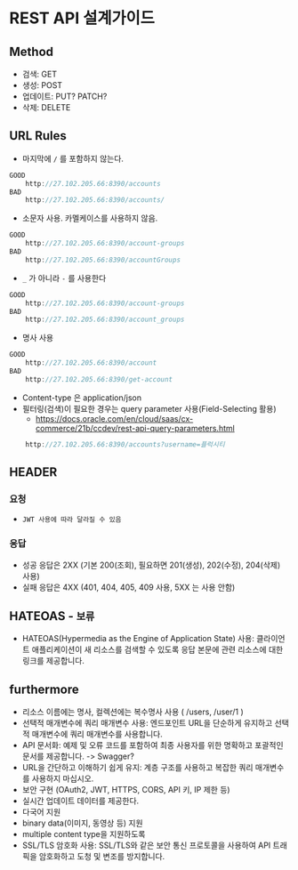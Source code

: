 # REST API 설계가이드

## Method
- 검색: GET
- 생성: POST
- 업데이트: PUT? PATCH?
- 삭제: DELETE

## URL Rules
- 마지막에 `/` 를  포함하지 않는다.
```javascript
GOOD
    http://27.102.205.66:8390/accounts
BAD
    http://27.102.205.66:8390/accounts/
```
- 소문자 사용. 카멜케이스를 사용하지 않음.
```javascript
GOOD
    http://27.102.205.66:8390/account-groups
BAD
    http://27.102.205.66:8390/accountGroups
```
- `_` 가 아니라 `-` 를 사용한다
```javascript
GOOD
    http://27.102.205.66:8390/account-groups
BAD
    http://27.102.205.66:8390/account_groups
```
- 명사 사용
```javascript
GOOD
    http://27.102.205.66:8390/account
BAD
    http://27.102.205.66:8390/get-account
```
- Content-type 은 application/json
- 필터링(검색)이 필요한 경우는 query parameter 사용(Field-Selecting 활용)
  - https://docs.oracle.com/en/cloud/saas/cx-commerce/21b/ccdev/rest-api-query-parameters.html
```javascript
    http://27.102.205.66:8390/accounts?username=플럭시티
```

## HEADER
### 요청
- `JWT 사용에 따라 달라질 수 있음 `
### 응답
- 성공 응답은 2XX (기본 200(조회), 필요하면 201(생성), 202(수정), 204(삭제) 사용)
- 실패 응답은 4XX (401, 404, 405, 409 사용, 5XX 는 사용 안함)

## HATEOAS - `보류`
- HATEOAS(Hypermedia as the Engine of Application State) 사용: 클라이언트 애플리케이션이 새 리소스를 검색할 수 있도록 응답 본문에 관련 리소스에 대한 링크를 제공합니다.

## furthermore
- 리소스 이름에는 명사, 컬렉션에는 복수명사 사용 ( /users, /user/1 )
- 선택적 매개변수에 쿼리 매개변수 사용: 엔드포인트 URL을 단순하게 유지하고 선택적 매개변수에 쿼리 매개변수를 사용합니다.
- API 문서화: 예제 및 오류 코드를 포함하여 최종 사용자를 위한 명확하고 포괄적인 문서를 제공합니다. -> Swagger?
- URL을 간단하고 이해하기 쉽게 유지: 계층 구조를 사용하고 복잡한 쿼리 매개변수를 사용하지 마십시오.
- 보안 구현 (OAuth2, JWT, HTTPS, CORS, API 키, IP 제한 등)
- 실시간 업데이트 데이터를 제공한다.
- 다국어 지원
- binary data(이미지, 동영상 등) 지원
- multiple content type을 지원하도록
- SSL/TLS 암호화 사용: SSL/TLS와 같은 보안 통신 프로토콜을 사용하여 API 트래픽을 암호화하고 도청 및 변조를 방지합니다.